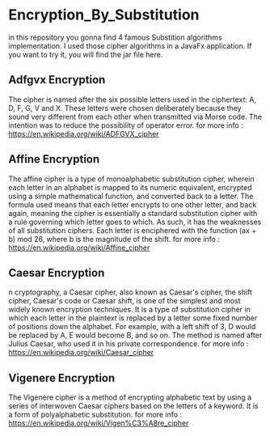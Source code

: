 # Encryption_By_Substitution

in this repository you gonna find 4 famous Substition algorithms implementation.
I used those cipher algorithms in a JavaFx application. 
If you want to try it, you will find the jar file here.

## Adfgvx Encryption
The cipher is named after the six possible letters used in the ciphertext: A, D, F, G, V and X. These letters were chosen deliberately because they sound very different from each other when transmitted via Morse code. The intention was to reduce the possibility of operator error.
for more info : https://en.wikipedia.org/wiki/ADFGVX_cipher

## Affine Encryption
The affine cipher is a type of monoalphabetic substitution cipher, wherein each letter in an alphabet is mapped to its numeric equivalent, encrypted using a simple mathematical function, and converted back to a letter. The formula used means that each letter encrypts to one other letter, and back again, meaning the cipher is essentially a standard substitution cipher with a rule governing which letter goes to which. As such, it has the weaknesses of all substitution ciphers. Each letter is enciphered with the function (ax + b) mod 26, where b is the magnitude of the shift.
for more info : https://en.wikipedia.org/wiki/Affine_cipher

## Caesar Encryption
n cryptography, a Caesar cipher, also known as Caesar's cipher, the shift cipher, Caesar's code or Caesar shift, is one of the simplest and most widely known encryption techniques. It is a type of substitution cipher in which each letter in the plaintext is replaced by a letter some fixed number of positions down the alphabet. For example, with a left shift of 3, D would be replaced by A, E would become B, and so on. The method is named after Julius Caesar, who used it in his private correspondence.
for more info : https://en.wikipedia.org/wiki/Caesar_cipher

## Vigenere Encryption 
The Vigenère cipher is a method of encrypting alphabetic text by using a series of interwoven Caesar ciphers based on the letters of a keyword. It is a form of polyalphabetic substitution.
for more info : https://en.wikipedia.org/wiki/Vigen%C3%A8re_cipher



